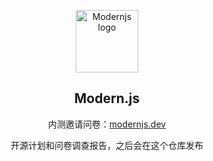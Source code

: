 
<p align="center"><a href="https://modernjs.dev" target="_blank" rel="noopener noreferrer"><img width="100" src="https://modernjs.dev/static/media/banner-logo.2fdcd725.svg" alt="Modernjs logo"></a></p>

<h2 align="center">Modern.js</h2>

<p align="center">内测邀请问卷：<a href="https://modernjs.dev" target="_blank" rel="noopener noreferrer">modernjs.dev</a></p>

<p align="center">开源计划和问卷调查报告，之后会在这个仓库发布</p>